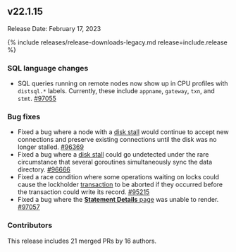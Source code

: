 ## v22.1.15

Release Date: February 17, 2023

{% include releases/release-downloads-legacy.md release=include.release %}

<h3 id="v22-1-15-sql-language-changes">SQL language changes</h3>

- SQL queries running on remote nodes now show up in CPU profiles with `distsql.*` labels. Currently, these include `appname`, `gateway`, `txn`, and `stmt`. [#97055][#97055]

<h3 id="v22-1-15-bug-fixes">Bug fixes</h3>

- Fixed a bug where a node with a [disk stall](https://www.cockroachlabs.com/docs/v22.1/cluster-setup-troubleshooting#disk-stalls) would continue to accept new connections and preserve existing connections until the disk was no longer stalled. [#96369][#96369]
- Fixed a bug where a [disk stall](https://www.cockroachlabs.com/docs/v22.1/cluster-setup-troubleshooting#disk-stalls) could go undetected under the rare circumstance that several goroutines simultaneously sync the data directory. [#96666][#96666]
- Fixed a race condition where some operations waiting on locks could cause the lockholder [transaction](https://www.cockroachlabs.com/docs/v22.1/transactions) to be aborted if they occurred before the transaction could write its record. [#95215][#95215]
- Fixed a bug where the [**Statement Details** page](https://www.cockroachlabs.com/docs/v22.1/ui-statements-page#statement-details-page) was unable to render. [#97057][#97057]

<div class="release-note-contributors" markdown="1">

<h3 id="v22-1-15-contributors">Contributors</h3>

This release includes 21 merged PRs by 16 authors.

</div>

[#95215]: https://github.com/cockroachdb/cockroach/pull/95215
[#96296]: https://github.com/cockroachdb/cockroach/pull/96296
[#96369]: https://github.com/cockroachdb/cockroach/pull/96369
[#96666]: https://github.com/cockroachdb/cockroach/pull/96666
[#97055]: https://github.com/cockroachdb/cockroach/pull/97055
[#97057]: https://github.com/cockroachdb/cockroach/pull/97057
